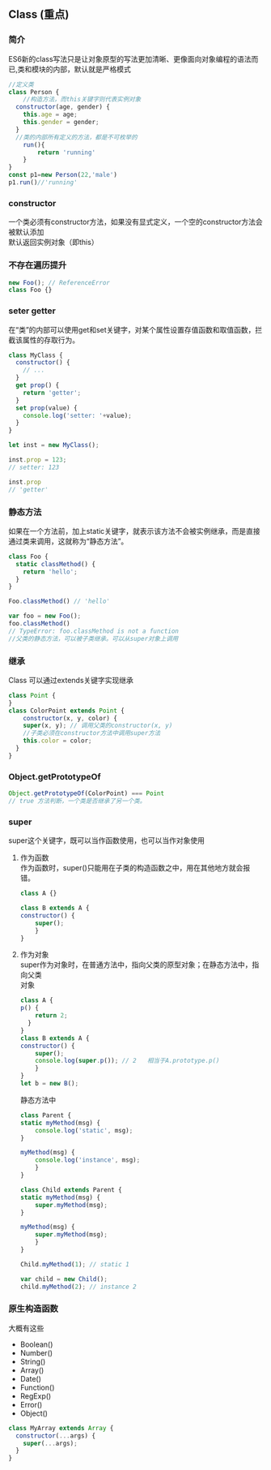 ## Class (重点)

### 简介  
ES6新的class写法只是让对象原型的写法更加清晰、更像面向对象编程的语法而已,类和模块的内部，默认就是严格模式

```js
//定义类
class Person {
    //构造方法，而this关键字则代表实例对象
  constructor(age, gender) {
    this.age = age;
    this.gender = gender;
  }
  //类的内部所有定义的方法，都是不可枚举的
    run(){
        return 'running'
    }
}
const p1=new Person(22,'male')
p1.run()//'running'
```

### constructor

一个类必须有constructor方法，如果没有显式定义，一个空的constructor方法会被默认添加  
默认返回实例对象（即this）

### 不存在遍历提升
```js
new Foo(); // ReferenceError
class Foo {}
```

### seter getter
在“类”的内部可以使用get和set关键字，对某个属性设置存值函数和取值函数，拦截该属性的存取行为。
```js
class MyClass {
  constructor() {
    // ...
  }
  get prop() {
    return 'getter';
  }
  set prop(value) {
    console.log('setter: '+value);
  }
}

let inst = new MyClass();

inst.prop = 123;
// setter: 123

inst.prop
// 'getter'
```

### 静态方法
如果在一个方法前，加上static关键字，就表示该方法不会被实例继承，而是直接通过类来调用，这就称为“静态方法”。
```js
class Foo {
  static classMethod() {
    return 'hello';
  }
}

Foo.classMethod() // 'hello'

var foo = new Foo();
foo.classMethod()
// TypeError: foo.classMethod is not a function
//父类的静态方法，可以被子类继承。可以从super对象上调用
```

### 继承  
Class 可以通过extends关键字实现继承

```js
class Point {
}
class ColorPoint extends Point {
    constructor(x, y, color) {
    super(x, y); // 调用父类的constructor(x, y)
    //子类必须在constructor方法中调用super方法
    this.color = color;
  }
}
```

### Object.getPrototypeOf

```js
Object.getPrototypeOf(ColorPoint) === Point
// true 方法判断，一个类是否继承了另一个类。
```

### super
super这个关键字，既可以当作函数使用，也可以当作对象使用  

1. 作为函数  
    作为函数时，super()只能用在子类的构造函数之中，用在其他地方就会报错。

    ```js
    class A {}

    class B extends A {
    constructor() {
        super();
        }
    }
    ```

2. 作为对象  
    super作为对象时，在普通方法中，指向父类的原型对象；在静态方法中，指向父类  
    对象

    ```js
    class A {
    p() {
        return 2;
      }
    }
    class B extends A {
    constructor() {
        super();
        console.log(super.p()); // 2   相当于A.prototype.p()
        }
    }
    let b = new B();
    ```

    静态方法中

    ```js
    class Parent {
    static myMethod(msg) {
        console.log('static', msg);
    }

    myMethod(msg) {
        console.log('instance', msg);
        }
    }

    class Child extends Parent {
    static myMethod(msg) {
        super.myMethod(msg);
    }

    myMethod(msg) {
        super.myMethod(msg);
        }
    }

    Child.myMethod(1); // static 1

    var child = new Child();
    child.myMethod(2); // instance 2
    ```

### 原生构造函数  
大概有这些
- Boolean()
- Number()
- String()
- Array()
- Date()
- Function()
- RegExp()
- Error()
- Object()

```js
class MyArray extends Array {
  constructor(...args) {
    super(...args);
  }
}
```